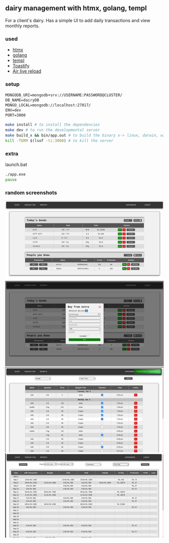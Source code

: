 ## dairy management with htmx, golang, templ

For a client's dairy. Has a simple UI to add daily transactions and view monthly reports.

### used

-   [htmx](https://htmx.org/)
-   [golang](https://golang.org/)
-   [templ](https://templ.guide/quick-start/installation/)
-   [Toastify](https://github.com/apvarun/toastify-js/blob/master/README.md)
-   [Air live reload](https://github.com/cosmtrek/air)

### setup

```env
MONGODB_URI=mongodb+srv://USERNAME:PASSWORD@CLUSTER/
DB_NAME=dairyDB
MONGO_LOCAL=mongodb://localhost:27017/
ENV=dev
PORT=3000
```

```bash
make install # to install the dependencies
make dev # to run the developmental server
make build_x && bin/app.out # to build the binary x-> linux, darwin, windows
kill -TERM $(lsof -ti:3000) # to kill the server
```

### extra

launch.bat

```bat
./app.exe
pause
```

### random screenshots

![homePage](./assets/home.png)
![popup](./assets/popUpPage.png)
![transactionPage](./assets/transPage.png)
![reports page](./assets/reportsPage.png)

<!--
https://www.gomponents.com/
https://github.com/maragudk/gomponents

https://go-fuego.github.io/fuego/  -> frameworks (supports templates/templ/gomponents)
https://github.com/go-fuego/fuego
-->
